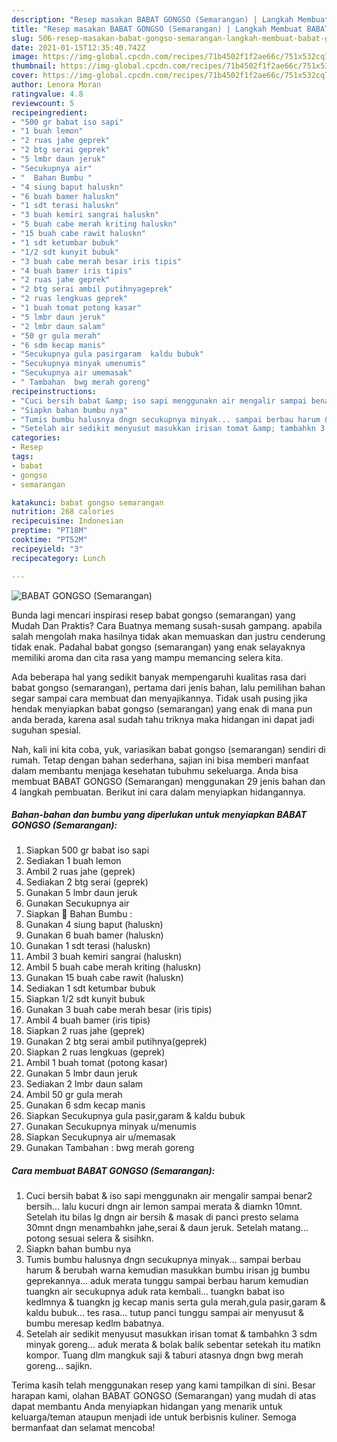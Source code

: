 ```yaml
---
description: "Resep masakan BABAT GONGSO (Semarangan) | Langkah Membuat BABAT GONGSO (Semarangan) Yang Enak dan Simpel"
title: "Resep masakan BABAT GONGSO (Semarangan) | Langkah Membuat BABAT GONGSO (Semarangan) Yang Enak dan Simpel"
slug: 506-resep-masakan-babat-gongso-semarangan-langkah-membuat-babat-gongso-semarangan-yang-enak-dan-simpel
date: 2021-01-15T12:35:40.742Z
image: https://img-global.cpcdn.com/recipes/71b4502f1f2ae66c/751x532cq70/babat-gongso-semarangan-foto-resep-utama.jpg
thumbnail: https://img-global.cpcdn.com/recipes/71b4502f1f2ae66c/751x532cq70/babat-gongso-semarangan-foto-resep-utama.jpg
cover: https://img-global.cpcdn.com/recipes/71b4502f1f2ae66c/751x532cq70/babat-gongso-semarangan-foto-resep-utama.jpg
author: Lenora Moran
ratingvalue: 4.8
reviewcount: 5
recipeingredient:
- "500 gr babat iso sapi"
- "1 buah lemon"
- "2 ruas jahe geprek"
- "2 btg serai geprek"
- "5 lmbr daun jeruk"
- "Secukupnya air"
- "  Bahan Bumbu "
- "4 siung baput haluskn"
- "6 buah bamer haluskn"
- "1 sdt terasi haluskn"
- "3 buah kemiri sangrai haluskn"
- "5 buah cabe merah kriting haluskn"
- "15 buah cabe rawit haluskn"
- "1 sdt ketumbar bubuk"
- "1/2 sdt kunyit bubuk"
- "3 buah cabe merah besar iris tipis"
- "4 buah bamer iris tipis"
- "2 ruas jahe geprek"
- "2 btg serai ambil putihnyageprek"
- "2 ruas lengkuas geprek"
- "1 buah tomat potong kasar"
- "5 lmbr daun jeruk"
- "2 lmbr daun salam"
- "50 gr gula merah"
- "6 sdm kecap manis"
- "Secukupnya gula pasirgaram  kaldu bubuk"
- "Secukupnya minyak umenumis"
- "Secukupnya air umemasak"
- " Tambahan  bwg merah goreng"
recipeinstructions:
- "Cuci bersih babat &amp; iso sapi menggunakn air mengalir sampai benar2 bersih... lalu kucuri dngn air lemon sampai merata &amp; diamkn 10mnt. Setelah itu bilas lg dngn air bersih &amp; masak di panci presto selama 30mnt dngn menambahkn jahe,serai &amp; daun jeruk. Setelah matang... potong sesuai selera &amp; sisihkn."
- "Siapkn bahan bumbu nya"
- "Tumis bumbu halusnya dngn secukupnya minyak... sampai berbau harum &amp; berubah warna kemudian masukkan bumbu irisan jg bumbu geprekannya... aduk merata tunggu sampai berbau harum kemudian tuangkn air secukupnya aduk rata kembali... tuangkn babat iso kedlmnya &amp; tuangkn jg kecap manis serta gula merah,gula pasir,garam &amp; kaldu bubuk... tes rasa... tutup panci tunggu sampai air menyusut &amp; bumbu meresap kedlm babatnya."
- "Setelah air sedikit menyusut masukkan irisan tomat &amp; tambahkn 3 sdm minyak goreng... aduk merata &amp; bolak balik sebentar setekah itu matikn kompor. Tuang dlm mangkuk saji &amp; taburi atasnya dngn bwg merah goreng... sajikn."
categories:
- Resep
tags:
- babat
- gongso
- semarangan

katakunci: babat gongso semarangan 
nutrition: 268 calories
recipecuisine: Indonesian
preptime: "PT18M"
cooktime: "PT52M"
recipeyield: "3"
recipecategory: Lunch

---
```



![BABAT GONGSO (Semarangan)](https://img-global.cpcdn.com/recipes/71b4502f1f2ae66c/751x532cq70/babat-gongso-semarangan-foto-resep-utama.jpg)

Bunda lagi mencari inspirasi resep babat gongso (semarangan) yang Mudah Dan Praktis? Cara Buatnya memang susah-susah gampang. apabila salah mengolah maka hasilnya tidak akan memuaskan dan justru cenderung tidak enak. Padahal babat gongso (semarangan) yang enak selayaknya memiliki aroma dan cita rasa yang mampu memancing selera kita.



Ada beberapa hal yang sedikit banyak mempengaruhi kualitas rasa dari babat gongso (semarangan), pertama dari jenis bahan, lalu pemilihan bahan segar sampai cara membuat dan menyajikannya. Tidak usah pusing jika hendak menyiapkan babat gongso (semarangan) yang enak di mana pun anda berada, karena asal sudah tahu triknya maka hidangan ini dapat jadi suguhan spesial.


Nah, kali ini kita coba, yuk, variasikan babat gongso (semarangan) sendiri di rumah. Tetap dengan bahan sederhana, sajian ini bisa memberi manfaat dalam membantu menjaga kesehatan tubuhmu sekeluarga. Anda bisa membuat BABAT GONGSO (Semarangan) menggunakan 29 jenis bahan dan 4 langkah pembuatan. Berikut ini cara dalam menyiapkan hidangannya.

<!--inarticleads1-->

##### Bahan-bahan dan bumbu yang diperlukan untuk menyiapkan BABAT GONGSO (Semarangan):

1. Siapkan 500 gr babat iso sapi
1. Sediakan 1 buah lemon
1. Ambil 2 ruas jahe (geprek)
1. Sediakan 2 btg serai (geprek)
1. Gunakan 5 lmbr daun jeruk
1. Gunakan Secukupnya air
1. Siapkan  🦁 Bahan Bumbu :
1. Gunakan 4 siung baput (haluskn)
1. Gunakan 6 buah bamer (haluskn)
1. Gunakan 1 sdt terasi (haluskn)
1. Ambil 3 buah kemiri sangrai (haluskn)
1. Ambil 5 buah cabe merah kriting (haluskn)
1. Gunakan 15 buah cabe rawit (haluskn)
1. Sediakan 1 sdt ketumbar bubuk
1. Siapkan 1/2 sdt kunyit bubuk
1. Gunakan 3 buah cabe merah besar (iris tipis)
1. Ambil 4 buah bamer (iris tipis)
1. Siapkan 2 ruas jahe (geprek)
1. Gunakan 2 btg serai ambil putihnya(geprek)
1. Siapkan 2 ruas lengkuas (geprek)
1. Ambil 1 buah tomat (potong kasar)
1. Gunakan 5 lmbr daun jeruk
1. Sediakan 2 lmbr daun salam
1. Ambil 50 gr gula merah
1. Gunakan 6 sdm kecap manis
1. Siapkan Secukupnya gula pasir,garam &amp; kaldu bubuk
1. Gunakan Secukupnya minyak u/menumis
1. Siapkan Secukupnya air u/memasak
1. Gunakan  Tambahan : bwg merah goreng




<!--inarticleads2-->

##### Cara membuat BABAT GONGSO (Semarangan):

1. Cuci bersih babat &amp; iso sapi menggunakn air mengalir sampai benar2 bersih... lalu kucuri dngn air lemon sampai merata &amp; diamkn 10mnt. Setelah itu bilas lg dngn air bersih &amp; masak di panci presto selama 30mnt dngn menambahkn jahe,serai &amp; daun jeruk. Setelah matang... potong sesuai selera &amp; sisihkn.
1. Siapkn bahan bumbu nya
1. Tumis bumbu halusnya dngn secukupnya minyak... sampai berbau harum &amp; berubah warna kemudian masukkan bumbu irisan jg bumbu geprekannya... aduk merata tunggu sampai berbau harum kemudian tuangkn air secukupnya aduk rata kembali... tuangkn babat iso kedlmnya &amp; tuangkn jg kecap manis serta gula merah,gula pasir,garam &amp; kaldu bubuk... tes rasa... tutup panci tunggu sampai air menyusut &amp; bumbu meresap kedlm babatnya.
1. Setelah air sedikit menyusut masukkan irisan tomat &amp; tambahkn 3 sdm minyak goreng... aduk merata &amp; bolak balik sebentar setekah itu matikn kompor. Tuang dlm mangkuk saji &amp; taburi atasnya dngn bwg merah goreng... sajikn.




Terima kasih telah menggunakan resep yang kami tampilkan di sini. Besar harapan kami, olahan BABAT GONGSO (Semarangan) yang mudah di atas dapat membantu Anda menyiapkan hidangan yang menarik untuk keluarga/teman ataupun menjadi ide untuk berbisnis kuliner. Semoga bermanfaat dan selamat mencoba!
